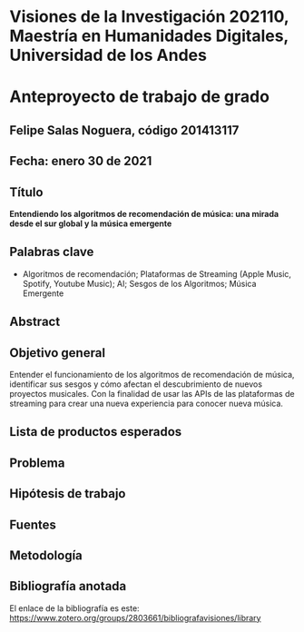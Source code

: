 # Visiones de la Investigación 202110, Maestría en Humanidades Digitales, Universidad de los Andes
# Anteproyecto de trabajo de grado

## Felipe Salas Noguera, código 201413117

## Fecha: enero 30 de 2021

## Título
**Entendiendo los algoritmos de recomendación de música: una mirada desde el sur global y la música emergente**

## Palabras clave
* Algoritmos de recomendación; Plataformas de Streaming (Apple Music, Spotify, Youtube Music); AI; Sesgos de los Algoritmos; Música Emergente

## Abstract

## Objetivo general

Entender el funcionamiento de los algoritmos de recomendación de música, identificar sus sesgos y cómo afectan el descubrimiento de nuevos proyectos musicales. Con la finalidad de usar las APIs de las plataformas de streaming para crear una nueva experiencia para conocer nueva música. 

## Lista de productos esperados 

## Problema

## Hipótesis de trabajo

## Fuentes

## Metodología

## Bibliografía anotada

El enlace de la bibliografía es este: https://www.zotero.org/groups/2803661/bibliografavisiones/library
